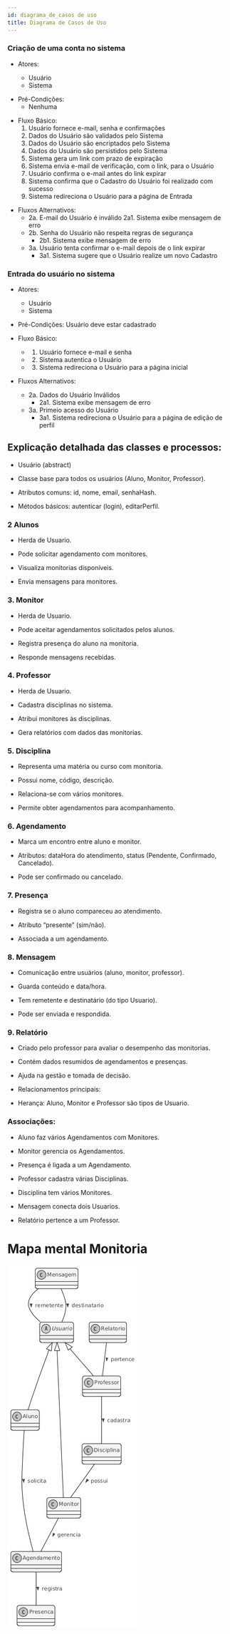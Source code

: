 ```yaml
---
id: diagrama_de_casos de uso
title: Diagrama de Casos de Uso
---
```


### Criação de uma conta no sistema

* Atores:

	- Usuário
	- Sistema

- Pré-Condições:
	- Nenhuma

* Fluxo Básico:
    1. Usuário fornece e-mail, senha e confirmações
    2. Dados do Usuário são validados pelo Sistema
    3. Dados do Usuário são encriptados pelo Sistema
    4. Dados do Usuário são persistidos pelo Sistema
    5. Sistema gera um link com prazo de expiração
    6. Sistema envia e-mail de verificação, com o link, para o Usuário
    7. Usuário confirma o e-mail antes do link expirar
    8. Sistema confirma que o Cadastro do Usuário foi realizado com sucesso
    9. Sistema redireciona o Usuário para a página de Entrada

- Fluxos Alternativos:
	- 2a. E-mail do Usuário é inválido
		2a1. Sistema exibe mensagem de erro
	- 2b. Senha do Usuário não respeita regras de segurança
		- 2b1. Sistema exibe mensagem de erro
	- 3a. Usuário tenta confirmar o e-mail depois de o link expirar
		- 3a1. Sistema sugere que o Usuário realize um novo Cadastro

### Entrada do usuário no sistema

- Atores:
	- Usuário
	- Sistema

- Pré-Condições:
	Usuário deve estar cadastrado

- Fluxo Básico:
    - 1. Usuário fornece e-mail e senha
	- 2. Sistema autentica o Usuário
	- 3. Sistema redireciona o Usuário para a página inicial

- Fluxos Alternativos:
	- 2a. Dados do Usuário Inválidos
		- 2a1. Sistema exibe mensagem de erro
	- 3a. Primeio acesso do Usuário
		- 3a1. Sistema redireciona o Usuário para a página de edição de perfil



		
## Explicação detalhada das classes e processos:

* Usuário (abstract)

* Classe base para todos os usuários (Aluno, Monitor, Professor).

* Atributos comuns: id, nome, email, senhaHash.

* Métodos básicos: autenticar (login), editarPerfil.

### 2 Alunos

* Herda de Usuario.

* Pode solicitar agendamento com monitores.

* Visualiza monitorias disponíveis.

* Envia mensagens para monitores.

### 3. Monitor

* Herda de Usuario.

* Pode aceitar agendamentos solicitados pelos alunos.

* Registra presença do aluno na monitoria.

* Responde mensagens recebidas.

### 4. Professor

* Herda de Usuario.

* Cadastra disciplinas no sistema.

* Atribui monitores às disciplinas.

* Gera relatórios com dados das monitorias.

### 5. Disciplina

* Representa uma matéria ou curso com monitoria.

* Possui nome, código, descrição.

* Relaciona-se com vários monitores.

* Permite obter agendamentos para acompanhamento.

### 6. Agendamento

* Marca um encontro entre aluno e monitor.

* Atributos: dataHora do atendimento, status (Pendente, Confirmado, Cancelado).

* Pode ser confirmado ou cancelado.

### 7. Presença

* Registra se o aluno compareceu ao atendimento.

* Atributo “presente” (sim/não).

* Associada a um agendamento.

### 8. Mensagem

* Comunicação entre usuários (aluno, monitor, professor).

* Guarda conteúdo e data/hora.

* Tem remetente e destinatário (do tipo Usuario).

* Pode ser enviada e respondida.

### 9. Relatório

* Criado pelo professor para avaliar o desempenho das monitorias.

* Contém dados resumidos de agendamentos e presenças.

* Ajuda na gestão e tomada de decisão.

* Relacionamentos principais:

* Herança: Aluno, Monitor e Professor são tipos de Usuario.

### Associações:

* Aluno faz vários Agendamentos com Monitores.

* Monitor gerencia os Agendamentos.

* Presença é ligada a um Agendamento.

* Professor cadastra várias Disciplinas.

* Disciplina tem vários Monitores.

* Mensagem conecta dois Usuarios.

* Relatório pertence a um Professor.

# Mapa mental Monitoria

![alt text](../assets/diagrama_classe/classe-.png)
